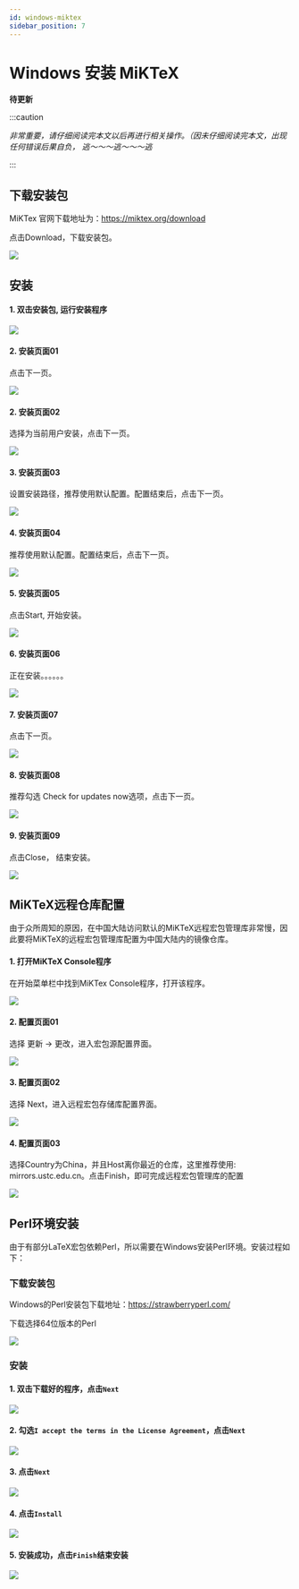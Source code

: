 ```yaml
---
id: windows-miktex
sidebar_position: 7
---
```


# Windows 安装 MiKTeX

**待更新**

:::caution

*非常重要，请仔细阅读完本文以后再进行相关操作。（因未仔细阅读完本文，出现任何错误后果自负， 逃～～～逃～～～逃*

:::

## 下载安装包

MiKTex 官网下载地址为：https://miktex.org/download

点击Download，下载安装包。

![](../img/install/miktex_site.png)

## 安装

#### 1. 双击安装包, 运行安装程序
![](../img/install/miktex_install_package.png)

#### 2. 安装页面01
点击下一页。

![](../img/install/miktex_install_01.png)

#### 2. 安装页面02
选择为当前用户安装，点击下一页。

![](../img/install/miktex_install_02.png)

#### 3. 安装页面03
设置安装路径，推荐使用默认配置。配置结束后，点击下一页。

![](../img/install/miktex_install_03.png)

#### 4. 安装页面04
推荐使用默认配置。配置结束后，点击下一页。

![](../img/install/miktex_install_04.png)

#### 5. 安装页面05
点击Start, 开始安装。

![](../img/install/miktex_install_05.png)

#### 6. 安装页面06
正在安装。。。。。。

![](../img/install/miktex_install_06.png)

#### 7. 安装页面07
点击下一页。

![](../img/install/miktex_install_07.png)

#### 8. 安装页面08
推荐勾选 Check for updates now选项，点击下一页。

![](../img/install/miktex_install_08.png)

#### 9. 安装页面09
点击Close， 结束安装。

![](../img/install/miktex_install_09.png)

## MiKTeX远程仓库配置
由于众所周知的原因，在中国大陆访问默认的MiKTeX远程宏包管理库非常慢，因此要将MiKTeX的远程宏包管理库配置为中国大陆内的镜像仓库。

#### 1. 打开MiKTeX Console程序
在开始菜单栏中找到MiKTex Console程序，打开该程序。

![](../img/install/miktex_config_01.png)

#### 2. 配置页面01
选择 更新 -> 更改，进入宏包源配置界面。

![](../img/install/miktex_config_02.png)

#### 3. 配置页面02
选择 Next，进入远程宏包存储库配置界面。

![](../img/install/miktex_config_03.png)

#### 4. 配置页面03
选择Country为China，并且Host离你最近的仓库，这里推荐使用: mirrors.ustc.edu.cn。点击Finish，即可完成远程宏包管理库的配置

![](../img/install/miktex_config_04.png)


## Perl环境安装

由于有部分LaTeX宏包依赖Perl，所以需要在Windows安装Perl环境。安装过程如下：

### 下载安装包

Windows的Perl安装包下载地址：https://strawberryperl.com/

下载选择64位版本的Perl

![](./img/windows_perl_01.png)

### 安装

#### 1. 双击下载好的程序，点击`Next`

![](./img/windows_perl_02.png)

#### 2. 勾选`I accept the terms in the License Agreement`，点击`Next`

![](./img/windows_perl_03.png)

#### 3. 点击`Next`

![](./img/windows_perl_04.png)

#### 4. 点击`Install`

![](./img/windows_perl_05.png)

#### 5. 安装成功，点击`Finish`结束安装

![](./img/windows_perl_06.png)